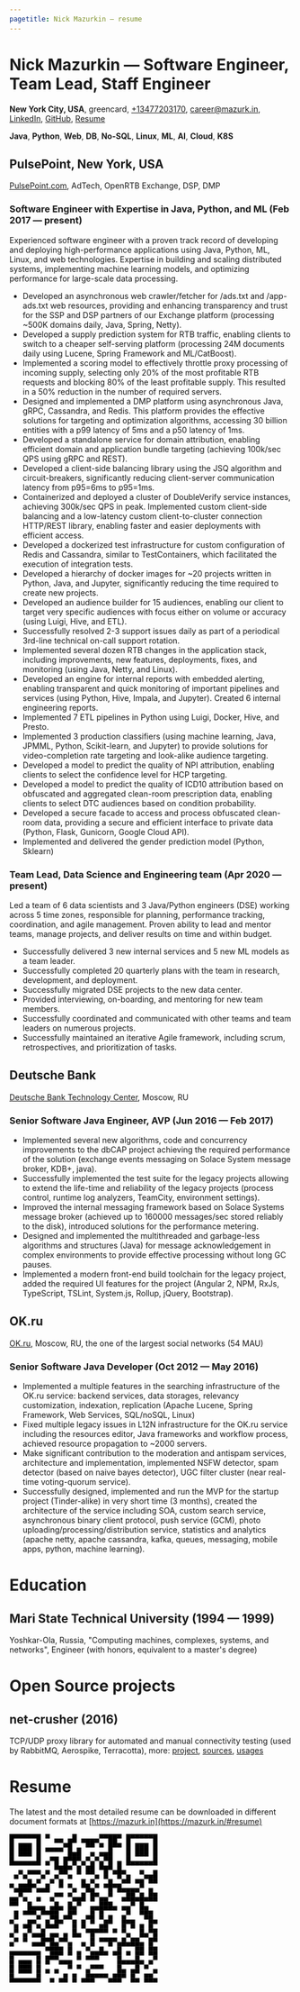 ```yaml
---
pagetitle: Nick Mazurkin – resume
---
```


# Nick Mazurkin — Software Engineer, Team Lead, Staff Engineer

**New York City, USA**, greencard, [+13477203170](tel:+13477203170), [career@mazurk.in](mailto:career@mazurk.in), [LinkedIn](https://www.linkedin.com/in/mazurkin/), [GitHub](https://github.com/mazurkin/), [Resume](https://mazurk.in/#resume)

**Java**, **Python**, **Web**, **DB**, **No-SQL**, **Linux**, **ML**, **AI**, **Cloud**, **K8S**

## PulsePoint, New York, USA

[PulsePoint.com](https://www.pulsepoint.com/), AdTech, OpenRTB Exchange, DSP, DMP

### Software Engineer with Expertise in Java, Python, and ML (Feb 2017 — present)

Experienced software engineer with a proven track record of developing and deploying high-performance applications
using Java, Python, ML, Linux, and web technologies. Expertise in building and scaling distributed systems,
implementing machine learning models, and optimizing performance for large-scale data processing.

- Developed an asynchronous web crawler/fetcher for /ads.txt and /app-ads.txt web resources,
providing and enhancing transparency and trust for the SSP and DSP partners of our Exchange platform
(processing ~500K domains daily, Java, Spring, Netty).
- Developed a supply prediction system for RTB traffic, enabling clients to switch to a cheaper self-serving platform
(processing 24M documents daily using Lucene, Spring Framework and ML/CatBoost).
- Implemented a scoring model to effectively throttle proxy processing of incoming supply, selecting only 20% of
the most profitable RTB requests and blocking 80% of the least profitable supply. This resulted in a 50% reduction
in the number of required servers.
- Designed and implemented a DMP platform using asynchronous Java, gRPC, Cassandra, and Redis. This platform provides
the effective solutions for targeting and optimization algorithms, accessing 30 billion entities with a p99 latency of
5ms and a p50 latency of 1ms.
- Developed a standalone service for domain attribution, enabling efficient domain and application bundle
targeting (achieving 100k/sec QPS using gRPC and REST).
- Developed a client-side balancing library using the JSQ algorithm and circuit-breakers, significantly
reducing client-server communication latency from p95=6ms to p95=1ms.
- Containerized and deployed a cluster of DoubleVerify service instances, achieving 300k/sec QPS in peak. Implemented
custom client-side balancing and a low-latency custom client-to-cluster connection HTTP/REST library, enabling faster
and easier deployments with efficient access.
- Developed a dockerized test infrastructure for custom configuration of Redis and Cassandra, similar to TestContainers,
which facilitated the execution of integration tests.
- Developed a hierarchy of docker images for ~20 projects written in Python, Java, and Jupyter, significantly reducing
the time required to create new projects.
- Developed an audience builder for 15 audiences, enabling our client to target very specific audiences with focus
either on volume or accuracy (using Luigi, Hive, and ETL).
- Successfully resolved 2-3 support issues daily as part of a periodical 3rd-line technical on-call support rotation.
- Implemented several dozen RTB changes in the application stack, including improvements, new features, deployments,
fixes, and monitoring (using Java, Netty, and Linux).
- Developed an engine for internal reports with embedded alerting, enabling transparent and quick monitoring of
important pipelines and services (using Python, Hive, Impala, and Jupyter). Created 6 internal engineering reports.
- Implemented 7 ETL pipelines in Python using Luigi, Docker, Hive, and Presto.
- Implemented 3 production classifiers (using machine learning, Java, JPMML, Python, Scikit-learn, and Jupyter)
to provide solutions for video-completion rate targeting and look-alike audience targeting.
- Developed a model to predict the quality of NPI attribution, enabling clients to select the confidence level
for HCP targeting.
- Developed a model to predict the quality of ICD10 attribution based on obfuscated and aggregated clean-room
prescription data, enabling clients to select DTC audiences based on condition probability.
- Developed a secure facade to access and process obfuscated clean-room data, providing
a secure and efficient interface to private data (Python, Flask, Gunicorn, Google Cloud API).
- Implemented and delivered the gender prediction model (Python, Sklearn)

###  Team Lead, Data Science and Engineering team (Apr 2020 — present)

Led a team of 6 data scientists and 3 Java/Python engineers (DSE) working across 5 time zones, responsible
for planning, performance tracking, coordination, and agile management. Proven ability to lead and mentor teams,
manage projects, and deliver results on time and within budget.

- Successfully delivered 3 new internal services and 5 new ML models as a team leader.
- Successfully completed 20 quarterly plans with the team in research, development, and deployment.
- Successfully migrated DSE projects to the new data center.
- Provided interviewing, on-boarding, and mentoring for new team members.
- Successfully coordinated and communicated with other teams and team leaders on numerous projects.
- Successfully maintained an iterative Agile framework, including scrum, retrospectives, and prioritization of tasks.

## Deutsche Bank

[Deutsche Bank Technology Center](https://careers.db.com/explore-the-bank/careers-in-technology/), Moscow, RU

### Senior Software Java Engineer, AVP (Jun 2016 — Feb 2017)

- Implemented several new algorithms, code and concurrency improvements to the dbCAP project achieving
the required performance of the solution (exchange events messaging on Solace System message broker, KDB+, java).
- Successfully implemented the test suite for the legacy projects allowing to extend the life-time and reliability of
the legacy projects (process control, runtime log analyzers, TeamCity, environment settings).
- Improved the internal messaging framework based on Solace Systems message broker (achieved up to 160000 messages/sec
stored reliably to the disk), introduced solutions for the performance metering.
- Designed and implemented the multithreaded and garbage-less algorithms and structures (Java)
for message acknowledgement in complex environments to provide effective processing without long GC pauses.
- Implemented a modern front-end build toolchain for the legacy project, added the required UI features for the project
(Angular 2, NPM, RxJs, TypeScript, TSLint, System.js, Rollup, jQuery, Bootstrap).

## OK.ru

[OK.ru](https://ok.ru), Moscow, RU, the one of the largest social networks (54 MAU)

### Senior Software Java Developer (Oct 2012 — May 2016)

- Implemented a multiple features in the searching infrastructure of the OK.ru service: backend services, data storages,
relevancy customization, indexation, replication (Apache Lucene, Spring Framework, Web Services, SQL/noSQL, Linux)
- Fixed multiple legacy issues in L12N infrastructure for the OK.ru service including the resources editor,
Java frameworks and workflow process, achieved resource propagation to ~2000 servers.
- Make significant contribution to the moderation and antispam services, architecture and implementation,
implemented NSFW detector, spam detector (based on naive bayes detector),
UGC filter cluster (near real-time voting-quorum service).
- Successfully designed, implemented and run the MVP for the startup project (Tinder-alike) in very short time (3 months),
created the architecture of the service including SOA, custom search service, asynchronous binary client protocol,
push service (GCM), photo uploading/processing/distribution service, statistics and analytics
(apache netty, apache cassandra, kafka, queues, messaging, mobile apps, python, machine learning).

# Education

## Mari State Technical University (1994 — 1999)

Yoshkar-Ola, Russia, "Computing machines, complexes, systems, and networks",
Engineer (with honors, equivalent to a master's degree)

# Open Source projects

## net-crusher (2016)

TCP/UDP proxy library for automated and manual connectivity testing (used by RabbitMQ, Aerospike, Terracotta), more:
[project](https://netcrusherorg.github.io/netcrusher-java/),
[sources](https://github.com/NetCrusherOrg/netcrusher-java),
[usages](https://mvnrepository.com/artifact/com.github.netcrusherorg/netcrusher-core/usages)

# Resume

The latest and the most detailed resume can be downloaded in different document formats at [https://mazurk.in](https://mazurk.in/#resume)

<img class="qr_resume" src="../../i/qr/resume.svg" alt="https://mazurk.in/#resume"/>
